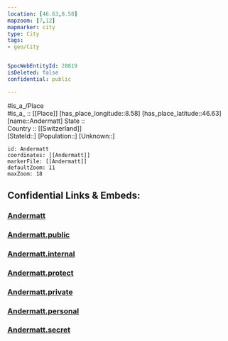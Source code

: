 ```yaml
---
location: [46.63,8.58] 
mapzoom: [7,12] 
mapmarker: city 
type: City
tags:
- geo/City


SpocWebEntityId: 28819
isDeleted: false
confidential: public

---
```

#is_a_/Place  
#is_a_ :: [[Place]] 
[has_place_longitude::8.58] 
[has_place_latitude::46.63] 
[name::Andermatt] 
State ::  
Country :: [[Switzerland]]  
[StateId::] 
[Population::] 
[Unknown::] 


```leaflet
id: Andermatt
coordinates: [[Andermatt]] 
markerFile: [[Andermatt]] 
defaultZoom: 11 
maxZoom: 18
```


## Confidential Links & Embeds: 

### [Andermatt](/_Standards/Earth/Continent/Europe/Europe~Central/Switzerland/Switzerland~Cantons/Uri,Canton/City/Andermatt.md) 

### [Andermatt.public](/_public/Earth/Continent/Europe/Europe~Central/Switzerland/Switzerland~Cantons/Uri,Canton/City/Andermatt.public.md) 

### [Andermatt.internal](/_internal/Earth/Continent/Europe/Europe~Central/Switzerland/Switzerland~Cantons/Uri,Canton/City/Andermatt.internal.md) 

### [Andermatt.protect](/_protect/Earth/Continent/Europe/Europe~Central/Switzerland/Switzerland~Cantons/Uri,Canton/City/Andermatt.protect.md) 

### [Andermatt.private](/_private/Earth/Continent/Europe/Europe~Central/Switzerland/Switzerland~Cantons/Uri,Canton/City/Andermatt.private.md) 

### [Andermatt.personal](/_personal/Earth/Continent/Europe/Europe~Central/Switzerland/Switzerland~Cantons/Uri,Canton/City/Andermatt.personal.md) 

### [Andermatt.secret](/_secret/Earth/Continent/Europe/Europe~Central/Switzerland/Switzerland~Cantons/Uri,Canton/City/Andermatt.secret.md)

